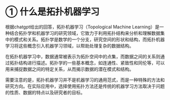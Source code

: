 # ① 什么是拓扑机器学习

根据chatgpt给出的回答，拓扑机器学习（Topological Machine Learning）是一种结合拓扑学和机器学习的研究领域，它致力于利用拓扑结构来分析和理解数据集中的模式和关系。拓扑学是数学的一个分支，研究空间的形状和结构，而拓扑机器学习将这些概念引入机器学习领域，以帮助处理复杂的数据结构。

在拓扑机器学习中，数据通常被表示为拓扑空间中的点集，而数据之间的关系则通过拓扑结构进行描述。拓扑学的一些基本概念，如连通性、紧致性和同伦等，可以用来捕捉数据之间的特定关系，从而揭示数据的潜在模式和结构。

需要注意的是，拓扑机器学习并不是机器学习的通用范式，而是一种特殊的方法和研究方向。在实际应用中，选择使用拓扑方法还是传统的机器学习方法取决于问题的性质、数据的特点以及研究者的目标。